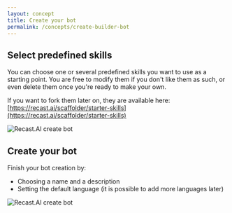 ```yaml
---
layout: concept
title: Create your bot
permalink: /concepts/create-builder-bot
---
```


## Select predefined skills

You can choose one or several predefined skills you want to use as a starting point.
You are free to modify them if you don't like them as such, or even delete them once you're ready to make your own.

If you want to fork them later on, they are available here: [https://recast.ai/scaffolder/starter-skills](https://recast.ai/scaffolder/starter-skills)

![Recast.AI create bot](https://cdn.recast.ai/man/recast-ai-create-builder-2-bodyb.png)

## Create your bot

Finish your bot creation by:
* Choosing a name and a description
* Setting the default language (it is possible to add more languages later)

![Recast.AI create bot](https://cdn.recast.ai/man/recast-ai-create-builder-3-body.png)

